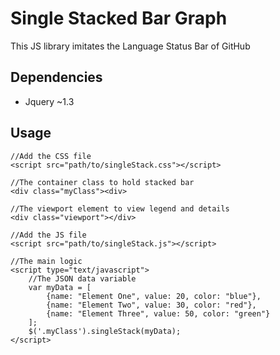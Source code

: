 # Single Stacked Bar Graph
This JS library imitates the Language Status Bar of GitHub
## Dependencies
* Jquery ~1.3

## Usage

```
//Add the CSS file
<script src="path/to/singleStack.css"></script>

//The container class to hold stacked bar
<div class="myClass"><div>

//The viewport element to view legend and details
<div class="viewport"></div>

//Add the JS file
<script src="path/to/singleStack.js"></script>

//The main logic
<script type="text/javascript">
	//The JSON data variable
	var myData = [
		{name: "Element One", value: 20, color: "blue"},
		{name: "Element Two", value: 30, color: "red"},
		{name: "Element Three", value: 50, color: "green"}
	];
	$('.myClass').singleStack(myData);
</script>
```
